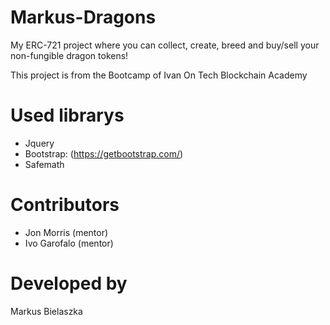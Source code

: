 # Markus-Dragons

 My ERC-721 project where you can collect, create, breed and buy/sell your non-fungible dragon tokens!
 
 This project is from the Bootcamp of Ivan On Tech Blockchain Academy
 
 # Used librarys
 
* Jquery
* Bootstrap: (https://getbootstrap.com/)
* Safemath

# Contributors

* Jon Morris (mentor)
* Ivo Garofalo (mentor)

# Developed by

Markus Bielaszka
